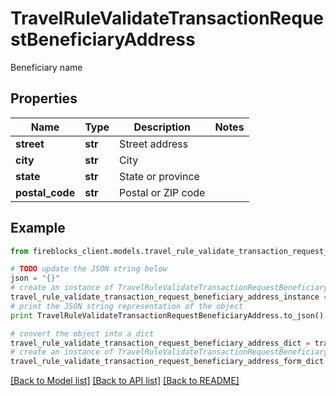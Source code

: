 # TravelRuleValidateTransactionRequestBeneficiaryAddress

Beneficiary  name

## Properties
Name | Type | Description | Notes
------------ | ------------- | ------------- | -------------
**street** | **str** | Street address | 
**city** | **str** | City | 
**state** | **str** | State or province | 
**postal_code** | **str** | Postal or ZIP code | 

## Example

```python
from fireblocks_client.models.travel_rule_validate_transaction_request_beneficiary_address import TravelRuleValidateTransactionRequestBeneficiaryAddress

# TODO update the JSON string below
json = "{}"
# create an instance of TravelRuleValidateTransactionRequestBeneficiaryAddress from a JSON string
travel_rule_validate_transaction_request_beneficiary_address_instance = TravelRuleValidateTransactionRequestBeneficiaryAddress.from_json(json)
# print the JSON string representation of the object
print TravelRuleValidateTransactionRequestBeneficiaryAddress.to_json()

# convert the object into a dict
travel_rule_validate_transaction_request_beneficiary_address_dict = travel_rule_validate_transaction_request_beneficiary_address_instance.to_dict()
# create an instance of TravelRuleValidateTransactionRequestBeneficiaryAddress from a dict
travel_rule_validate_transaction_request_beneficiary_address_form_dict = travel_rule_validate_transaction_request_beneficiary_address.from_dict(travel_rule_validate_transaction_request_beneficiary_address_dict)
```
[[Back to Model list]](../README.md#documentation-for-models) [[Back to API list]](../README.md#documentation-for-api-endpoints) [[Back to README]](../README.md)


